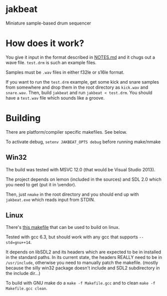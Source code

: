 jakbeat
=======

Miniature sample-based drum sequencer

How does it work?
=================

You give it input in the format described in [NOTES.md](NOTES.md) and it chugs out a wave file. `test.drm` is such an example files.

Samples must be `.wav` files in either f32le or s16le format.

If you want to run the `test.drm` example, get some kick and snare samples from somewhere and drop them in the root directory as `kick.wav` and `snare.wav`. Then, build `jakbeat` and run `jakbeat < test.drm`. You should have a `test.wav` file which sounds like a groove.

Building
========

There are platform/compiler specific makefiles. See below.

To activate debug, `setenv JAKBEAT_OPTS debug` before running make/nmake

Win32
-----

The build was tested with MSVC 12.0 (that would be Visual Studio 2013).

The project depends on lemon (included in the sources) and SDL 2.0 which you need to get (put it in \vendor).

Then, just `nmake` in the root directory and you should end up with `jakbeat.exe` which reads input from STDIN.

Linux
-----

There's [this makefile](Makefile.gcc) that can be used to build on linux.

Tested with gcc 6.3, but should work with any gcc that supports `--std=gnu++14`.

It depends on libSDL2 and its headers which are expected to be in installed in the standard paths. In its current state, the headers REALLY need to be in `/usr/include`, otherwise you need to manually patch the makefile. (mostly because the silly win32 package doesn't include and SDL2 subdirectory in the include dir...)

To build with GNU make do a `make -f Makefile.gcc` and to clean `make -f Makefile.gcc clean`.
